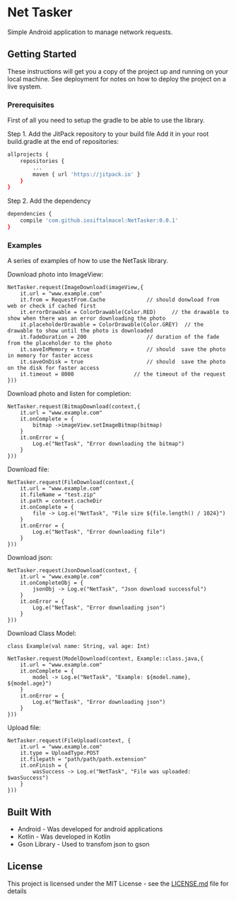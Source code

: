 # Net Tasker

Simple Android application to manage network requests.

## Getting Started

These instructions will get you a copy of the project up and running on your local machine. See deployment for notes on how to deploy the project on a live system.

### Prerequisites

First of all you need to setup the gradle to be able to use the library.

Step 1. Add the JitPack repository to your build file
Add it in your root build.gradle at the end of repositories:
```sh
allprojects {
	repositories {
		...
		maven { url 'https://jitpack.io' }
	}
}
```
Step 2. Add the dependency
```sh
dependencies {
	compile 'com.github.iosiftalmacel:NetTasker:0.0.1'
}
```

### Examples

A series of examples of how to use the NetTask library.

Download photo into ImageView:
```
NetTasker.request(ImageDownload(imageView,{
	it.url = "www.example.com" 
	it.from = RequestFrom.Cache				// should donwload from web or check if cached first
	it.errorDrawable = ColorDrawable(Color.RED)		// the drawable to show when there was an error downloading the photo
	it.placeholderDrawable = ColorDrawable(Color.GREY)	// the drawable to show until the photo is downloaded
	it.fadeDuration = 200					// duration of the fade from the placeholder to the photo
	it.saveInMemory = true					// should  save the photo in memory for faster access
	it.saveOnDisk = true					// should  save the photo on the disk for faster access
	it.timeout = 8000					// the timeout of the request
}))
```

Download photo and listen for completion:
```
NetTasker.request(BitmapDownload(context,{
	it.url = "www.example.com"
	it.onComplete = {
		bitmap ->imageView.setImageBitmap(bitmap)  
	}
	it.onError = {
		Log.e("NetTask", "Error downloading the bitmap")
	}
}))
```

Download file:
```
NetTasker.request(FileDownload(context,{
	it.url = "www.example.com"
	it.fileName = "test.zip"
	it.path = context.cacheDir
	it.onComplete = {
		file -> Log.e("NetTask", "File size ${file.length() / 1024}")
	}
	it.onError = {
		Log.e("NetTask", "Error downloading file")
	}
}))
```

Download json:
```
NetTasker.request(JsonDownload(context, {
	it.url = "www.example.com"
	it.onCompleteObj = {
		jsonObj -> Log.e("NetTask", "Json download successful")
	}
	it.onError = {
		Log.e("NetTask", "Error downloading json")
	}
}))
```

Download Class Model:
```
class Example(val name: String, val age: Int)

NetTasker.request(ModelDownload(context, Example::class.java,{
	it.url = "www.example.com"
	it.onComplete = {
		model -> Log.e("NetTask", "Example: ${model.name}, ${model.age}")
	}
	it.onError = {
		Log.e("NetTask", "Error downloading json")
	}
}))
``` 

Upload file:
```
NetTasker.request(FileUpload(context, {
	it.url = "www.example.com"
	it.type = UploadType.POST
	it.filepath = "path/path/path.extension"
	it.onFinish = {
		wasSuccess -> Log.e("NetTask", "File was uploaded: $wasSuccess")
	}
}))
```

## Built With

* Android - Was developed for android applications
* Kotlin - Was developed in Kotlin
* Gson Library - Used to transfom json to gson

## License

This project is licensed under the MIT License - see the [LICENSE.md](LICENSE.md) file for details
